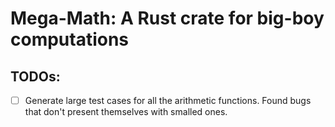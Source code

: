 # Mega-Math: A Rust crate for big-boy computations

## TODOs:
- [ ] Generate large test cases for all the arithmetic functions. Found bugs that don't present themselves with smalled ones.

